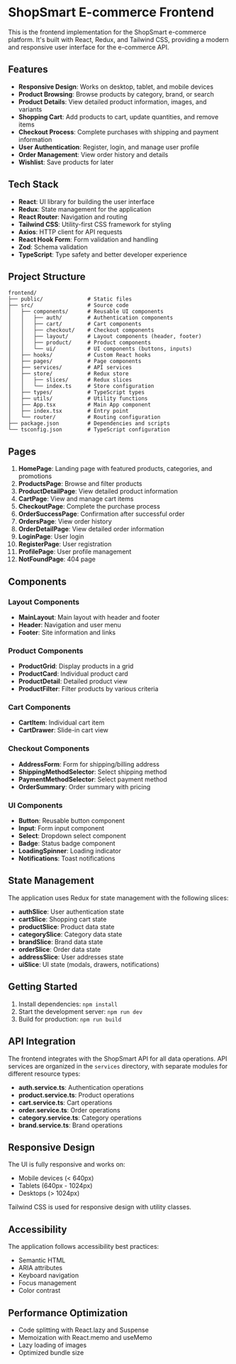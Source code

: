 # ShopSmart E-commerce Frontend

This is the frontend implementation for the ShopSmart e-commerce platform. It's built with React, Redux, and Tailwind CSS, providing a modern and responsive user interface for the e-commerce API.

## Features

- **Responsive Design**: Works on desktop, tablet, and mobile devices
- **Product Browsing**: Browse products by category, brand, or search
- **Product Details**: View detailed product information, images, and variants
- **Shopping Cart**: Add products to cart, update quantities, and remove items
- **Checkout Process**: Complete purchases with shipping and payment information
- **User Authentication**: Register, login, and manage user profile
- **Order Management**: View order history and details
- **Wishlist**: Save products for later

## Tech Stack

- **React**: UI library for building the user interface
- **Redux**: State management for the application
- **React Router**: Navigation and routing
- **Tailwind CSS**: Utility-first CSS framework for styling
- **Axios**: HTTP client for API requests
- **React Hook Form**: Form validation and handling
- **Zod**: Schema validation
- **TypeScript**: Type safety and better developer experience

## Project Structure

```
frontend/
├── public/              # Static files
├── src/                 # Source code
│   ├── components/      # Reusable UI components
│   │   ├── auth/        # Authentication components
│   │   ├── cart/        # Cart components
│   │   ├── checkout/    # Checkout components
│   │   ├── layout/      # Layout components (header, footer)
│   │   ├── product/     # Product components
│   │   └── ui/          # UI components (buttons, inputs)
│   ├── hooks/           # Custom React hooks
│   ├── pages/           # Page components
│   ├── services/        # API services
│   ├── store/           # Redux store
│   │   ├── slices/      # Redux slices
│   │   └── index.ts     # Store configuration
│   ├── types/           # TypeScript types
│   ├── utils/           # Utility functions
│   ├── App.tsx          # Main App component
│   ├── index.tsx        # Entry point
│   └── router/          # Routing configuration
├── package.json         # Dependencies and scripts
└── tsconfig.json        # TypeScript configuration
```

## Pages

1. **HomePage**: Landing page with featured products, categories, and promotions
2. **ProductsPage**: Browse and filter products
3. **ProductDetailPage**: View detailed product information
4. **CartPage**: View and manage cart items
5. **CheckoutPage**: Complete the purchase process
6. **OrderSuccessPage**: Confirmation after successful order
7. **OrdersPage**: View order history
8. **OrderDetailPage**: View detailed order information
9. **LoginPage**: User login
10. **RegisterPage**: User registration
11. **ProfilePage**: User profile management
12. **NotFoundPage**: 404 page

## Components

### Layout Components
- **MainLayout**: Main layout with header and footer
- **Header**: Navigation and user menu
- **Footer**: Site information and links

### Product Components
- **ProductGrid**: Display products in a grid
- **ProductCard**: Individual product card
- **ProductDetail**: Detailed product view
- **ProductFilter**: Filter products by various criteria

### Cart Components
- **CartItem**: Individual cart item
- **CartDrawer**: Slide-in cart view

### Checkout Components
- **AddressForm**: Form for shipping/billing address
- **ShippingMethodSelector**: Select shipping method
- **PaymentMethodSelector**: Select payment method
- **OrderSummary**: Order summary with pricing

### UI Components
- **Button**: Reusable button component
- **Input**: Form input component
- **Select**: Dropdown select component
- **Badge**: Status badge component
- **LoadingSpinner**: Loading indicator
- **Notifications**: Toast notifications

## State Management

The application uses Redux for state management with the following slices:

- **authSlice**: User authentication state
- **cartSlice**: Shopping cart state
- **productSlice**: Product data state
- **categorySlice**: Category data state
- **brandSlice**: Brand data state
- **orderSlice**: Order data state
- **addressSlice**: User addresses state
- **uiSlice**: UI state (modals, drawers, notifications)

## Getting Started

1. Install dependencies: `npm install`
2. Start the development server: `npm run dev`
3. Build for production: `npm run build`

## API Integration

The frontend integrates with the ShopSmart API for all data operations. API services are organized in the `services` directory, with separate modules for different resource types:

- **auth.service.ts**: Authentication operations
- **product.service.ts**: Product operations
- **cart.service.ts**: Cart operations
- **order.service.ts**: Order operations
- **category.service.ts**: Category operations
- **brand.service.ts**: Brand operations

## Responsive Design

The UI is fully responsive and works on:
- Mobile devices (< 640px)
- Tablets (640px - 1024px)
- Desktops (> 1024px)

Tailwind CSS is used for responsive design with utility classes.

## Accessibility

The application follows accessibility best practices:
- Semantic HTML
- ARIA attributes
- Keyboard navigation
- Focus management
- Color contrast

## Performance Optimization

- Code splitting with React.lazy and Suspense
- Memoization with React.memo and useMemo
- Lazy loading of images
- Optimized bundle size
